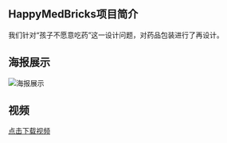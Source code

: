 ## HappyMedBricks项目简介

我们针对“孩子不愿意吃药”这一设计问题，对药品包装进行了再设计。

## 海报展示

![海报展示](../assets/happy海报.png)

## 视频

[点击下载视频](../assets/happy视频.mp4)

